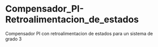 # Compensador_PI-Retroalimentacion_de_estados
Compensador PI con retroalimentacion de estados para un sistema de grado 3
